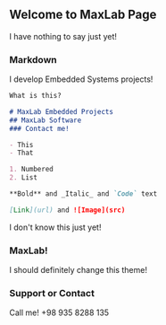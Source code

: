 ## Welcome to MaxLab Page

I have nothing to say just yet!

### Markdown

I develop Embedded Systems projects!

```markdown
What is this?

# MaxLab Embedded Projects
## MaxLab Software
### Contact me!

- This
- That

1. Numbered
2. List

**Bold** and _Italic_ and `Code` text

[Link](url) and ![Image](src)
```

I don't know this just yet!

### MaxLab!

I should definitely change this theme!

### Support or Contact

Call me!
+98 935 8288 135
